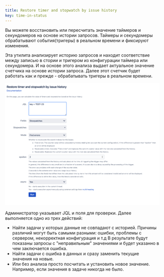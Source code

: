 ```yaml
---
title: Restore timer and stopwatch by issue history
key: time-in-status
---
```


Вы можете восстановить или пересчитать значение таймеров и секундомеров на основе истории запросов.
Таймеры и секундомеры обрабатывают события(тригеры) в реальном времени и фиксируют изменения.

Эта утилита анализирует историю запросов и находит соответствие между записью в стории и тригером из конфигурации таймера или секундомера.
И на основе этого анализа выдает актуальное значение счетчика на основе истории запроса. Далее этот счетчик будет работать как и прежде - обрабатывать тригеры в реальном времени.


<p style="text-align: center;"><a href="/uploads/time-in-status/restore-by-history/1.png"><img src="/uploads/time-in-status/restore-by-history/1.png" alt="" width="600"/></a></p>

Администратор указывает JQL и поля для проверки. Далее выполняется одно из трех действий:
* Найти задачи у которых данные не совпадают с историей. Причины различий могут быть самыми разными: ошибки, проблемы с сервером, некорректная конфигурация и т.д В результате будут показаны запросы с "неправильным" значениями и будет указанно в чем заключается ошибка.
* Найти задачи с ошибка в данных и сразу заменить текущие значения на новые.
* Или без анализа просто посчитать и установить новое значение. Например, если значения в задаче никогда не было. 







